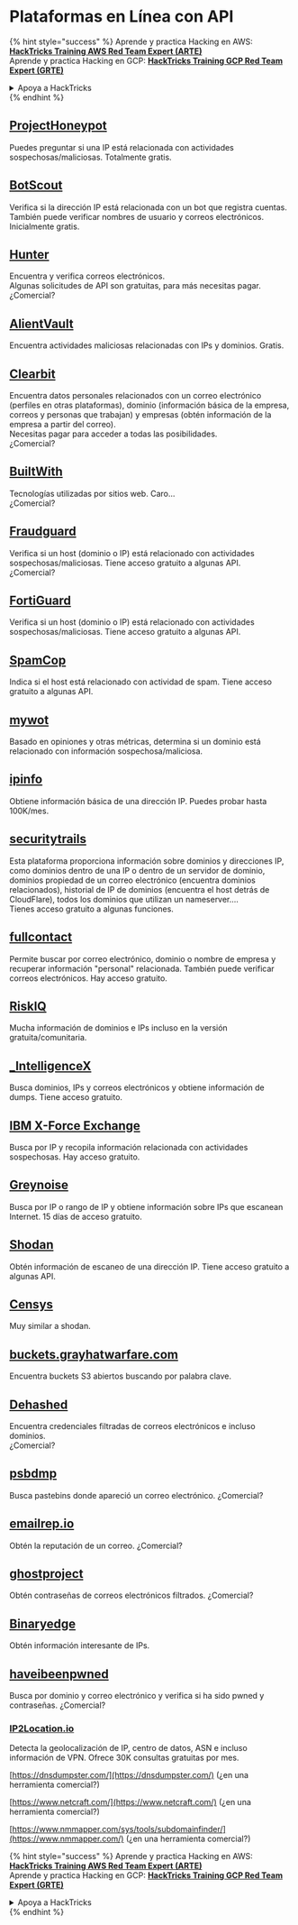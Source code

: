 # Plataformas en Línea con API

{% hint style="success" %}
Aprende y practica Hacking en AWS:<img src="/.gitbook/assets/arte.png" alt="" data-size="line">[**HackTricks Training AWS Red Team Expert (ARTE)**](https://training.hacktricks.xyz/courses/arte)<img src="/.gitbook/assets/arte.png" alt="" data-size="line">\
Aprende y practica Hacking en GCP: <img src="/.gitbook/assets/grte.png" alt="" data-size="line">[**HackTricks Training GCP Red Team Expert (GRTE)**<img src="/.gitbook/assets/grte.png" alt="" data-size="line">](https://training.hacktricks.xyz/courses/grte)

<details>

<summary>Apoya a HackTricks</summary>

* Revisa los [**planes de suscripción**](https://github.com/sponsors/carlospolop)!
* **Únete al** 💬 [**grupo de Discord**](https://discord.gg/hRep4RUj7f) o al [**grupo de telegram**](https://t.me/peass) o **síguenos** en **Twitter** 🐦 [**@hacktricks\_live**](https://twitter.com/hacktricks\_live)**.**
* **Comparte trucos de hacking enviando PRs a los** [**HackTricks**](https://github.com/carlospolop/hacktricks) y [**HackTricks Cloud**](https://github.com/carlospolop/hacktricks-cloud) repositorios de github.

</details>
{% endhint %}

## [ProjectHoneypot](https://www.projecthoneypot.org/)

Puedes preguntar si una IP está relacionada con actividades sospechosas/maliciosas. Totalmente gratis.

## [**BotScout**](http://botscout.com/api.htm)

Verifica si la dirección IP está relacionada con un bot que registra cuentas. También puede verificar nombres de usuario y correos electrónicos. Inicialmente gratis.

## [Hunter](https://hunter.io/)

Encuentra y verifica correos electrónicos.\
Algunas solicitudes de API son gratuitas, para más necesitas pagar.\
¿Comercial?

## [AlientVault](https://otx.alienvault.com/api)

Encuentra actividades maliciosas relacionadas con IPs y dominios. Gratis.

## [Clearbit](https://dashboard.clearbit.com/)

Encuentra datos personales relacionados con un correo electrónico (perfiles en otras plataformas), dominio (información básica de la empresa, correos y personas que trabajan) y empresas (obtén información de la empresa a partir del correo).\
Necesitas pagar para acceder a todas las posibilidades.\
¿Comercial?

## [BuiltWith](https://builtwith.com/)

Tecnologías utilizadas por sitios web. Caro...\
¿Comercial?

## [Fraudguard](https://fraudguard.io/)

Verifica si un host (dominio o IP) está relacionado con actividades sospechosas/maliciosas. Tiene acceso gratuito a algunas API.\
¿Comercial?

## [FortiGuard](https://fortiguard.com/)

Verifica si un host (dominio o IP) está relacionado con actividades sospechosas/maliciosas. Tiene acceso gratuito a algunas API.

## [SpamCop](https://www.spamcop.net/)

Indica si el host está relacionado con actividad de spam. Tiene acceso gratuito a algunas API.

## [mywot](https://www.mywot.com/)

Basado en opiniones y otras métricas, determina si un dominio está relacionado con información sospechosa/maliciosa.

## [ipinfo](https://ipinfo.io/)

Obtiene información básica de una dirección IP. Puedes probar hasta 100K/mes.

## [securitytrails](https://securitytrails.com/app/account)

Esta plataforma proporciona información sobre dominios y direcciones IP, como dominios dentro de una IP o dentro de un servidor de dominio, dominios propiedad de un correo electrónico (encuentra dominios relacionados), historial de IP de dominios (encuentra el host detrás de CloudFlare), todos los dominios que utilizan un nameserver....\
Tienes acceso gratuito a algunas funciones.

## [fullcontact](https://www.fullcontact.com/)

Permite buscar por correo electrónico, dominio o nombre de empresa y recuperar información "personal" relacionada. También puede verificar correos electrónicos. Hay acceso gratuito.

## [RiskIQ](https://www.spiderfoot.net/documentation/)

Mucha información de dominios e IPs incluso en la versión gratuita/comunitaria.

## [\_IntelligenceX](https://intelx.io/)

Busca dominios, IPs y correos electrónicos y obtiene información de dumps. Tiene acceso gratuito.

## [IBM X-Force Exchange](https://exchange.xforce.ibmcloud.com/)

Busca por IP y recopila información relacionada con actividades sospechosas. Hay acceso gratuito.

## [Greynoise](https://viz.greynoise.io/)

Busca por IP o rango de IP y obtiene información sobre IPs que escanean Internet. 15 días de acceso gratuito.

## [Shodan](https://www.shodan.io/)

Obtén información de escaneo de una dirección IP. Tiene acceso gratuito a algunas API.

## [Censys](https://censys.io/)

Muy similar a shodan.

## [buckets.grayhatwarfare.com](https://buckets.grayhatwarfare.com/)

Encuentra buckets S3 abiertos buscando por palabra clave.

## [Dehashed](https://www.dehashed.com/data)

Encuentra credenciales filtradas de correos electrónicos e incluso dominios.\
¿Comercial?

## [psbdmp](https://psbdmp.ws/)

Busca pastebins donde apareció un correo electrónico. ¿Comercial?

## [emailrep.io](https://emailrep.io/key)

Obtén la reputación de un correo. ¿Comercial?

## [ghostproject](https://ghostproject.fr/)

Obtén contraseñas de correos electrónicos filtrados. ¿Comercial?

## [Binaryedge](https://www.binaryedge.io/)

Obtén información interesante de IPs.

## [haveibeenpwned](https://haveibeenpwned.com/)

Busca por dominio y correo electrónico y verifica si ha sido pwned y contraseñas. ¿Comercial?

### [IP2Location.io](https://www.ip2location.io/)

Detecta la geolocalización de IP, centro de datos, ASN e incluso información de VPN. Ofrece 30K consultas gratuitas por mes.



[https://dnsdumpster.com/](https://dnsdumpster.com/) (¿en una herramienta comercial?)

[https://www.netcraft.com/](https://www.netcraft.com/) (¿en una herramienta comercial?)

[https://www.nmmapper.com/sys/tools/subdomainfinder/](https://www.nmmapper.com/) (¿en una herramienta comercial?)

{% hint style="success" %}
Aprende y practica Hacking en AWS:<img src="/.gitbook/assets/arte.png" alt="" data-size="line">[**HackTricks Training AWS Red Team Expert (ARTE)**](https://training.hacktricks.xyz/courses/arte)<img src="/.gitbook/assets/arte.png" alt="" data-size="line">\
Aprende y practica Hacking en GCP: <img src="/.gitbook/assets/grte.png" alt="" data-size="line">[**HackTricks Training GCP Red Team Expert (GRTE)**<img src="/.gitbook/assets/grte.png" alt="" data-size="line">](https://training.hacktricks.xyz/courses/grte)

<details>

<summary>Apoya a HackTricks</summary>

* Revisa los [**planes de suscripción**](https://github.com/sponsors/carlospolop)!
* **Únete al** 💬 [**grupo de Discord**](https://discord.gg/hRep4RUj7f) o al [**grupo de telegram**](https://t.me/peass) o **síguenos** en **Twitter** 🐦 [**@hacktricks\_live**](https://twitter.com/hacktricks\_live)**.**
* **Comparte trucos de hacking enviando PRs a los** [**HackTricks**](https://github.com/carlospolop/hacktricks) y [**HackTricks Cloud**](https://github.com/carlospolop/hacktricks-cloud) repositorios de github.

</details>
{% endhint %}
